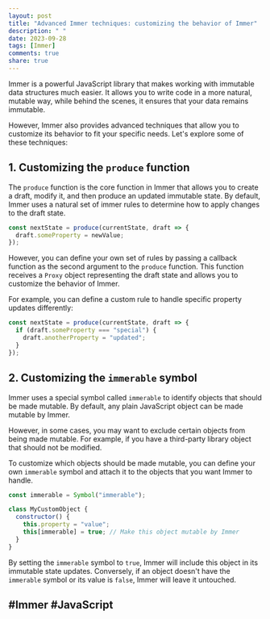 ```yaml
---
layout: post
title: "Advanced Immer techniques: customizing the behavior of Immer"
description: " "
date: 2023-09-28
tags: [Immer]
comments: true
share: true
---
```


Immer is a powerful JavaScript library that makes working with immutable data structures much easier. It allows you to write code in a more natural, mutable way, while behind the scenes, it ensures that your data remains immutable.

However, Immer also provides advanced techniques that allow you to customize its behavior to fit your specific needs. Let's explore some of these techniques:

## 1. Customizing the `produce` function

The `produce` function is the core function in Immer that allows you to create a draft, modify it, and then produce an updated immutable state. By default, Immer uses a natural set of immer rules to determine how to apply changes to the draft state.

```javascript
const nextState = produce(currentState, draft => {
  draft.someProperty = newValue;
});
```

However, you can define your own set of rules by passing a callback function as the second argument to the `produce` function. This function receives a `Proxy` object representing the draft state and allows you to customize the behavior of Immer.

For example, you can define a custom rule to handle specific property updates differently:

```javascript
const nextState = produce(currentState, draft => {
  if (draft.someProperty === "special") {
    draft.anotherProperty = "updated";
  }
});
```

## 2. Customizing the `immerable` symbol

Immer uses a special symbol called `immerable` to identify objects that should be made mutable. By default, any plain JavaScript object can be made mutable by Immer.

However, in some cases, you may want to exclude certain objects from being made mutable. For example, if you have a third-party library object that should not be modified.

To customize which objects should be made mutable, you can define your own `immerable` symbol and attach it to the objects that you want Immer to handle.

```javascript
const immerable = Symbol("immerable");

class MyCustomObject {
  constructor() {
    this.property = "value";
    this[immerable] = true; // Make this object mutable by Immer
  }
}
```

By setting the `immerable` symbol to `true`, Immer will include this object in its immutable state updates. Conversely, if an object doesn't have the `immerable` symbol or its value is `false`, Immer will leave it untouched.

## #Immer #JavaScript